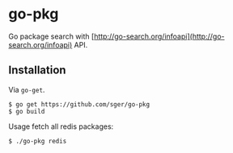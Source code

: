 # go-pkg

Go package search with [http://go-search.org/infoapi](http://go-search.org/infoapi) API.

## Installation

Via `go-get`.

```
$ go get https://github.com/sger/go-pkg
$ go build
```

Usage fetch all redis packages:

```
$ ./go-pkg redis
```
